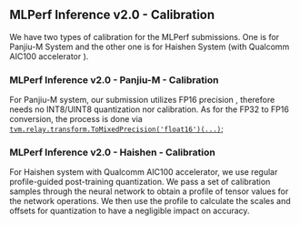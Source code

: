 ## MLPerf Inference v2.0 - Calibration
We have two types of calibration for the MLPerf submissions. One is for Panjiu-M System and the other one is for Haishen System (with Qualcomm AIC100 accelerator ).

### MLPerf Inference v2.0 - Panjiu-M - Calibration
  
For Panjiu-M system, our submission utilizes FP16 precision , therefore needs no INT8/UINT8 quantization nor calibration.
As for the FP32 to FP16 conversion,  the process is done via [```tvm.relay.transform.ToMixedPrecision('float16')(...)```](https://tvm.apache.org/docs/reference/api/python/relay/transform.html?highlight=tomixedprecision#tvm.relay.transform.ToMixedPrecision);

### MLPerf Inference v2.0 - Haishen - Calibration

For Haishen system with Qualcomm AIC100 accelerator, we use regular profile-guided post-training quantization.
We pass a set of calibration samples through the neural network to obtain a
profile of tensor values for the network operations.  We then use the profile
to calculate the scales and offsets for quantization to have a negligible
impact on accuracy.
